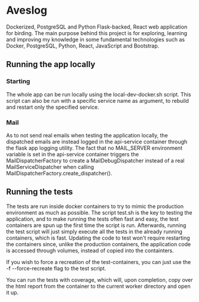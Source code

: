 # Aveslog

Dockerized, PostgreSQL and Python Flask-backed, React web application for
birding. The main purpose behind this project is for exploring, learning and
improving my knowledge in some fundamental technologies such as Docker,
PostgreSQL, Python, React, JavaScript and Bootstrap.

## Running the app locally

### Starting

The whole app can be run locally using the local-dev-docker.sh script. This
script can also be run with a specific service name as argument, to rebuild and
restart only the specified service.

### Mail

As to not send real emails when testing the application locally, the dispatched
emails are instead logged in the api-service container through the flask
app logging utility. The fact that no MAIL\_SERVER environment variable is set
in the api-service container triggers the MailDispatcherFactory to
create a MailDebugDispatcher instead of a real MailServiceDispatcher when
calling MailDispatcherFactory.create\_dispatcher().

## Running the tests

The tests are run inside docker containers to try to mimic the production
environment as much as possible. The script test.sh is the key to testing the
application, and to make running the tests often fast and easy, the test
containers are spun up the first time the script is run. Afterwards, running
the test script will just simply execute all the tests in the already running
containers, which is fast. Updating the code to test won't require restarting
the containers since, unlike the production containers, the application code
is accessed through volumes, instead of copied into the containters.

If you wish to force a recreation of the test-containers, you can just use the
-f --force-recreate flag to the test script.

You can run the tests with coverage, which will, upon completion, copy over the
html report from the container to the current worker directory and open it up.

